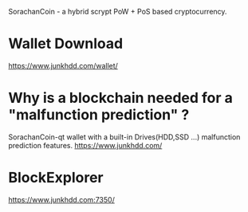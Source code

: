 
SorachanCoin - a hybrid scrypt PoW + PoS based cryptocurrency.

Wallet Download
===========================

https://www.junkhdd.com/wallet/

Why is a blockchain needed for a "malfunction prediction" ?
===========================

SorachanCoin-qt wallet with a built-in Drives(HDD,SSD ...) malfunction prediction features.
https://www.junkhdd.com/

BlockExplorer
===========================

https://www.junkhdd.com:7350/

